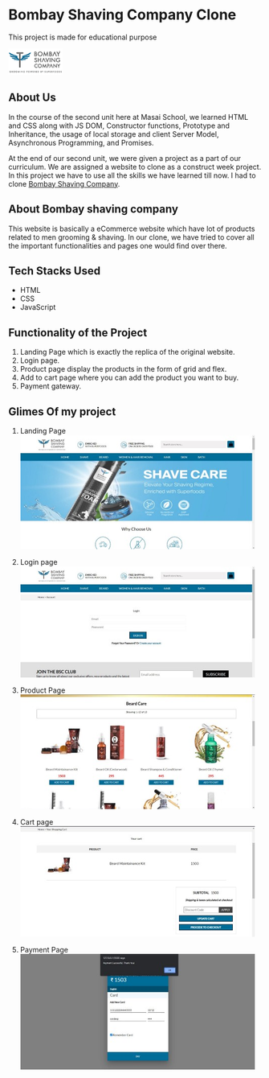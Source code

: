 # Bombay Shaving Company Clone
This project is made for educational purpose

![logo](logo.png)

## About Us
In the course of the second unit here at Masai School, we learned HTML and CSS along with JS DOM, Constructor functions, Prototype and Inheritance, the usage of local storage and client Server Model, Asynchronous Programming, and Promises.

At the end of our second unit, we were given a project as a part of our curriculum. We are assigned a website to clone as a construct week project. In this project we have to use all the skills we have learned till now. I had to clone [Bombay Shaving Company](https://bombayshavingcompany.com/).

## About Bombay shaving company
This website is basically a eCommerce website which have lot of products related to men grooming & shaving. In our clone, we have tried to cover all the important functionalities and pages one would find over there.

## Tech Stacks Used
- HTML
- CSS
- JavaScript

## Functionality of the Project
1. Landing Page which is exactly the replica of the original website.
2. Login page.
3. Product page display the products in the form of grid and flex.
4. Add to cart page where you can add the product you want to buy.
5. Payment gateway.

## Glimes Of my project

1. Landing Page
![landing](landing.jpeg)

2. Login page
![login](login.jpeg)

3. Product Page
![Prod](productt.jpeg)

4. Cart page
![cart](cart.jpeg)

5. Payment Page
![payment](payment.jpeg)


